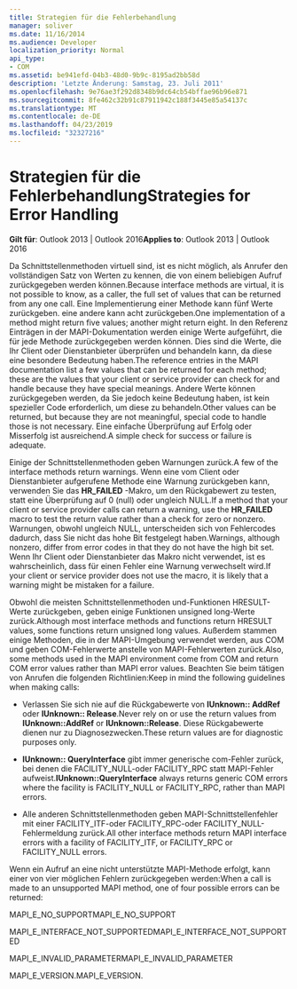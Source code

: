 ```yaml
---
title: Strategien für die Fehlerbehandlung
manager: soliver
ms.date: 11/16/2014
ms.audience: Developer
localization_priority: Normal
api_type:
- COM
ms.assetid: be941efd-04b3-48d0-9b9c-8195ad2bb58d
description: 'Letzte Änderung: Samstag, 23. Juli 2011'
ms.openlocfilehash: 9e76ae3f292d8348b9dc64cb54bffae96b96e871
ms.sourcegitcommit: 8fe462c32b91c87911942c188f3445e85a54137c
ms.translationtype: MT
ms.contentlocale: de-DE
ms.lasthandoff: 04/23/2019
ms.locfileid: "32327216"
---
```

# <a name="strategies-for-error-handling"></a><span data-ttu-id="20ec0-103">Strategien für die Fehlerbehandlung</span><span class="sxs-lookup"><span data-stu-id="20ec0-103">Strategies for Error Handling</span></span>

  
  
<span data-ttu-id="20ec0-104">**Gilt für**: Outlook 2013 | Outlook 2016</span><span class="sxs-lookup"><span data-stu-id="20ec0-104">**Applies to**: Outlook 2013 | Outlook 2016</span></span> 
  
<span data-ttu-id="20ec0-105">Da Schnittstellenmethoden virtuell sind, ist es nicht möglich, als Anrufer den vollständigen Satz von Werten zu kennen, die von einem beliebigen Aufruf zurückgegeben werden können.</span><span class="sxs-lookup"><span data-stu-id="20ec0-105">Because interface methods are virtual, it is not possible to know, as a caller, the full set of values that can be returned from any one call.</span></span> <span data-ttu-id="20ec0-106">Eine Implementierung einer Methode kann fünf Werte zurückgeben. eine andere kann acht zurückgeben.</span><span class="sxs-lookup"><span data-stu-id="20ec0-106">One implementation of a method might return five values; another might return eight.</span></span> <span data-ttu-id="20ec0-107">In den Referenz Einträgen in der MAPI-Dokumentation werden einige Werte aufgeführt, die für jede Methode zurückgegeben werden können. Dies sind die Werte, die Ihr Client oder Dienstanbieter überprüfen und behandeln kann, da diese eine besondere Bedeutung haben.</span><span class="sxs-lookup"><span data-stu-id="20ec0-107">The reference entries in the MAPI documentation list a few values that can be returned for each method; these are the values that your client or service provider can check for and handle because they have special meanings.</span></span> <span data-ttu-id="20ec0-108">Andere Werte können zurückgegeben werden, da Sie jedoch keine Bedeutung haben, ist kein spezieller Code erforderlich, um diese zu behandeln.</span><span class="sxs-lookup"><span data-stu-id="20ec0-108">Other values can be returned, but because they are not meaningful, special code to handle those is not necessary.</span></span> <span data-ttu-id="20ec0-109">Eine einfache Überprüfung auf Erfolg oder Misserfolg ist ausreichend.</span><span class="sxs-lookup"><span data-stu-id="20ec0-109">A simple check for success or failure is adequate.</span></span>
  
<span data-ttu-id="20ec0-110">Einige der Schnittstellenmethoden geben Warnungen zurück.</span><span class="sxs-lookup"><span data-stu-id="20ec0-110">A few of the interface methods return warnings.</span></span> <span data-ttu-id="20ec0-111">Wenn eine vom Client oder Dienstanbieter aufgerufene Methode eine Warnung zurückgeben kann, verwenden Sie das **HR_FAILED** -Makro, um den Rückgabewert zu testen, statt eine Überprüfung auf 0 (null) oder ungleich NULL.</span><span class="sxs-lookup"><span data-stu-id="20ec0-111">If a method that your client or service provider calls can return a warning, use the **HR_FAILED** macro to test the return value rather than a check for zero or nonzero.</span></span> <span data-ttu-id="20ec0-112">Warnungen, obwohl ungleich NULL, unterscheiden sich von Fehlercodes dadurch, dass Sie nicht das hohe Bit festgelegt haben.</span><span class="sxs-lookup"><span data-stu-id="20ec0-112">Warnings, although nonzero, differ from error codes in that they do not have the high bit set.</span></span> <span data-ttu-id="20ec0-113">Wenn Ihr Client oder Dienstanbieter das Makro nicht verwendet, ist es wahrscheinlich, dass für einen Fehler eine Warnung verwechselt wird.</span><span class="sxs-lookup"><span data-stu-id="20ec0-113">If your client or service provider does not use the macro, it is likely that a warning might be mistaken for a failure.</span></span> 
  
<span data-ttu-id="20ec0-114">Obwohl die meisten Schnittstellenmethoden und-Funktionen HRESULT-Werte zurückgeben, geben einige Funktionen unsigned long-Werte zurück.</span><span class="sxs-lookup"><span data-stu-id="20ec0-114">Although most interface methods and functions return HRESULT values, some functions return unsigned long values.</span></span> <span data-ttu-id="20ec0-115">Außerdem stammen einige Methoden, die in der MAPI-Umgebung verwendet werden, aus COM und geben COM-Fehlerwerte anstelle von MAPI-Fehlerwerten zurück.</span><span class="sxs-lookup"><span data-stu-id="20ec0-115">Also, some methods used in the MAPI environment come from COM and return COM error values rather than MAPI error values.</span></span> <span data-ttu-id="20ec0-116">Beachten Sie beim tätigen von Anrufen die folgenden Richtlinien:</span><span class="sxs-lookup"><span data-stu-id="20ec0-116">Keep in mind the following guidelines when making calls:</span></span>
  
- <span data-ttu-id="20ec0-117">Verlassen Sie sich nie auf die Rückgabewerte von **IUnknown:: AddRef** oder **IUnknown:: Release**.</span><span class="sxs-lookup"><span data-stu-id="20ec0-117">Never rely on or use the return values from **IUnknown::AddRef** or **IUnknown::Release**.</span></span> <span data-ttu-id="20ec0-118">Diese Rückgabewerte dienen nur zu Diagnosezwecken.</span><span class="sxs-lookup"><span data-stu-id="20ec0-118">These return values are for diagnostic purposes only.</span></span> 
    
- <span data-ttu-id="20ec0-119">**IUnknown:: QueryInterface** gibt immer generische com-Fehler zurück, bei denen die FACILITY_NULL-oder FACILITY_RPC statt MAPI-Fehler aufweist.</span><span class="sxs-lookup"><span data-stu-id="20ec0-119">**IUnknown::QueryInterface** always returns generic COM errors where the facility is FACILITY_NULL or FACILITY_RPC, rather than MAPI errors.</span></span> 
    
- <span data-ttu-id="20ec0-120">Alle anderen Schnittstellenmethoden geben MAPI-Schnittstellenfehler mit einer FACILITY_ITF-oder FACILITY_RPC-oder FACILITY_NULL-Fehlermeldung zurück.</span><span class="sxs-lookup"><span data-stu-id="20ec0-120">All other interface methods return MAPI interface errors with a facility of FACILITY_ITF, or FACILITY_RPC or FACILITY_NULL errors.</span></span>
    
<span data-ttu-id="20ec0-121">Wenn ein Aufruf an eine nicht unterstützte MAPI-Methode erfolgt, kann einer von vier möglichen Fehlern zurückgegeben werden:</span><span class="sxs-lookup"><span data-stu-id="20ec0-121">When a call is made to an unsupported MAPI method, one of four possible errors can be returned:</span></span> 
  
<span data-ttu-id="20ec0-122">MAPI_E_NO_SUPPORT</span><span class="sxs-lookup"><span data-stu-id="20ec0-122">MAPI_E_NO_SUPPORT</span></span>
  
<span data-ttu-id="20ec0-123">MAPI_E_INTERFACE_NOT_SUPPORTED</span><span class="sxs-lookup"><span data-stu-id="20ec0-123">MAPI_E_INTERFACE_NOT_SUPPORTED</span></span>
  
<span data-ttu-id="20ec0-124">MAPI_E_INVALID_PARAMETER</span><span class="sxs-lookup"><span data-stu-id="20ec0-124">MAPI_E_INVALID_PARAMETER</span></span>
  
<span data-ttu-id="20ec0-125">MAPI_E_VERSION.</span><span class="sxs-lookup"><span data-stu-id="20ec0-125">MAPI_E_VERSION.</span></span> 
  

